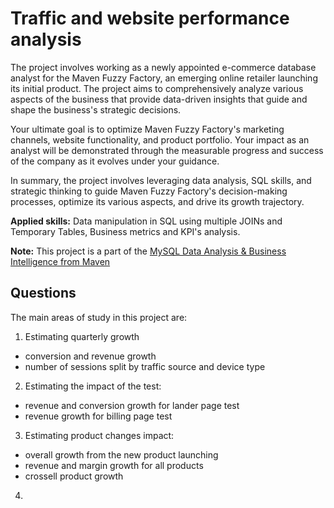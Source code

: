 # Traffic and website performance analysis 

<p>The project involves working as a newly appointed e-commerce database analyst for the Maven Fuzzy Factory, an emerging online retailer launching its initial product. The project aims to comprehensively analyze various aspects of the business that provide data-driven insights that guide and shape the business's strategic decisions.</p>

<p>Your ultimate goal is to optimize Maven Fuzzy Factory's marketing channels, website functionality, and product portfolio. Your impact as an analyst will be demonstrated through the measurable progress and success of the company as it evolves under your guidance.</p>

<p>In summary, the project involves leveraging data analysis, SQL skills, and strategic thinking to guide Maven Fuzzy Factory's decision-making processes, optimize its various aspects, and drive its growth trajectory.</p>

<p><b>Applied skills:</b> Data manipulation in SQL using multiple JOINs and Temporary Tables, Business metrics and KPI's analysis. 
  
 **Note:** This project is a part of the <a href="https://www.udemy.com/share/1022oW3@d_BD0cZjj9NmlW8V6ATOSfLA9kKAC4cW3m19Cn8wGy9W3onIBW5pLibtm1BnN3eHJg==/">MySQL Data Analysis & Business Intelligence from Maven</a> </p>
 
<p><h2>Questions</h2>

The main areas of study in this project are:
1. Estimating quarterly growth
  - conversion and revenue growth
  - number of sessions split by traffic source and device type
2. Estimating the impact of the test: 
  - revenue and conversion growth for lander page test
  - revenue growth for billing page test
3. Estimating product changes impact:
  - overall growth from the new product launching
  - revenue and margin growth for all products
  - crossell product growth
4. 
